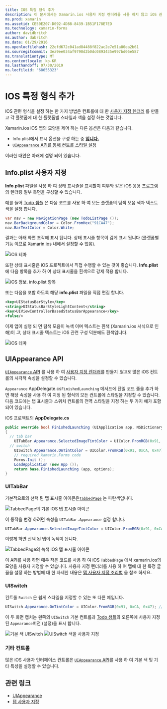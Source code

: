 ```yaml
---
title: IOS 특정 형식 추가
description: 이 문서에서는 Xamarin.ios 사용자 지정 렌더러를 사용 하지 않고 iOS 관련 모양을 설정 하는 방법을 설명 합니다.
ms.prod: xamarin
ms.assetid: CE50E207-D092-4D88-8439-1B51F178E7ED
ms.technology: xamarin-forms
author: davidbritch
ms.author: dabritch
ms.date: 01/29/2016
ms.openlocfilehash: 22efd672c041ad84488f822ac2e7e51a80ea2b61
ms.sourcegitcommit: 3ea9ee034af9790d2b0dc0893435e997bd06e587
ms.translationtype: MT
ms.contentlocale: ko-KR
ms.lasthandoff: 07/30/2019
ms.locfileid: "68655323"
---
```

# <a name="adding-ios-specific-formatting"></a>IOS 특정 형식 추가

IOS 관련 형식을 설정 하는 한 가지 방법은 컨트롤에 대 한 [사용자 지정 렌더러](~/xamarin-forms/app-fundamentals/custom-renderer/index.md) 를 만들고 각 플랫폼에 대 한 플랫폼별 스타일과 색을 설정 하는 것입니다.

Xamarin.ios iOS 앱의 모양을 제어 하는 다른 옵션은 다음과 같습니다.

* Info.plist에서 표시 옵션을 구성 하는 중 [ **입니다.** ](#info-plist)
* [ `UIAppearance` API를 통해 컨트롤 스타일 설정](#uiappearance)

이러한 대안은 아래에 설명 되어 있습니다.

<a name="info-plist"/>

## <a name="customizing-infoplist"></a>Info.plist 사용자 지정

**Info.plist** 파일을 사용 하 여 상태 표시줄을 표시할지 여부와 같은 iOS 응용 프로그램의 렌더링 일부 측면을 구성할 수 있습니다.

예를 들어 [Todo 샘플](https://docs.microsoft.com/samples/xamarin/xamarin-forms-samples/todo) 은 다음 코드를 사용 하 여 모든 플랫폼의 탐색 모음 색과 텍스트 색을 설정 합니다.

```csharp
var nav = new NavigationPage (new TodoListPage ());
nav.BarBackgroundColor = Color.FromHex("91CA47");
nav.BarTextColor = Color.White;
```

결과는 아래 화면 조각에 표시 됩니다. 상태 표시줄 항목이 검게 표시 됩니다 (플랫폼별 기능 이므로 Xamarin.ios 내에서 설정할 수 없음).

![](theme-images/status-default-sml.png "iOS 테마")

또한 상태 표시줄은 iOS 프로젝트에서 직접 수행할 수 있는 것이 좋습니다. **Info.plist** 에 다음 항목을 추가 하 여 상태 표시줄을 흰색으로 강제 적용 합니다.

![](theme-images/info-plist.png "iOS 정보. info.plist 항목")

또는 다음을 포함 하도록 해당 **info.plist** 파일을 직접 편집 합니다.

```xml
<key>UIStatusBarStyle</key>
<string>UIStatusBarStyleLightContent</string>
<key>UIViewControllerBasedStatusBarAppearance</key>
<false/>
```

이제 앱이 실행 되 면 탐색 모음이 녹색 이며 텍스트는 흰색 (Xamarin.ios 서식으로 인해)이 *고,* 상태 표시줄 텍스트는 iOS 관련 구성 덕분에도 흰색입니다.

![](theme-images/status-white-sml.png "iOS 테마")

<a name="uiappearance"/>

## <a name="uiappearance-api"></a>UIAppearance API

[ `UIAppearance` API](~/ios/user-interface/ios-ui/introduction-to-the-appearance-api.md) 를 사용 하 여 [사용자 지정 렌더러](~/xamarin-forms/app-fundamentals/custom-renderer/index.md)를 만들지 *않고도* 많은 iOS 컨트롤의 시각적 속성을 설정할 수 있습니다.

`Appearance` AppDelegate.cs`FinishedLaunching` 메서드에 단일 코드 줄을 추가 하면 해당 속성을 사용 하 여 지정 된 형식의 모든 컨트롤에 스타일을 지정할 수 있습니다. 다음 코드에는 탭 표시줄과 스위치 컨트롤의 전역 스타일을 지정 하는 두 가지 예가 포함 되어 있습니다.

IOS 프로젝트의 **AppDelegate.cs**

```csharp
public override bool FinishedLaunching (UIApplication app, NSDictionary options)
{
  // tab bar
    UITabBar.Appearance.SelectedImageTintColor = UIColor.FromRGB(0x91, 0xCA, 0x47); // green
  // switch
    UISwitch.Appearance.OnTintColor = UIColor.FromRGB(0x91, 0xCA, 0x47); // green
    // required Xamarin.Forms code
    Forms.Init ();
    LoadApplication (new App ());
    return base.FinishedLaunching (app, options);
}
```

### <a name="uitabbar"></a>UITabBar

기본적으로의 선택 된 탭 표시줄 아이콘은[`TabbedPage`](~/xamarin-forms/app-fundamentals/navigation/tabbed-page.md)
는 파란색입니다.

![](theme-images/tabbar-default.png "TabbedPage의 기본 iOS 탭 표시줄 아이콘")

이 동작을 변경 하려면 속성을 `UITabBar.Appearance` 설정 합니다.

```csharp
UITabBar.Appearance.SelectedImageTintColor = UIColor.FromRGB(0x91, 0xCA, 0x47); // green
```

이렇게 하면 선택 된 탭이 녹색이 됩니다.

![](theme-images/tabbar-custom.png "TabbedPage의 녹색 iOS 탭 표시줄 아이콘")

이 API를 사용 하면 매우 작은 코드를 사용 하 여 iOS `TabbedPage` 에서 xamarin.ios의 모양을 사용자 지정할 수 있습니다. 사용자 지정 렌더러를 사용 하 여 탭에 대 한 특정 글꼴을 설정 하는 방법에 대 한 자세한 내용은 [탭 사용자 지정 조리법](https://github.com/xamarin/recipes/tree/master/Recipes/xamarin-forms/iOS/customize-tabs) 을 참조 하세요.

### <a name="uiswitch"></a>UISwitch

컨트롤 `Switch` 은 쉽게 스타일을 지정할 수 있는 또 다른 예입니다.

```csharp
UISwitch.Appearance.OnTintColor = UIColor.FromRGB(0x91, 0xCA, 0x47); // green
```

이 두 화면 캡처는 왼쪽의 `UISwitch` 기본 컨트롤과 [Todo 샘플](https://docs.microsoft.com/samples/xamarin/xamarin-forms-samples/todo)의 오른쪽에 사용자 지정 된 `Appearance`버전 (설정)을 표시 합니다.

![](theme-images/switch-default.png "기본 색 UISwitch") ![](theme-images/switch-custom.png "UISwitch 색을 사용자 지정")

### <a name="other-controls"></a>기타 컨트롤

많은 iOS 사용자 인터페이스 컨트롤은 [ `UIAppearance` API](~/ios/user-interface/ios-ui/introduction-to-the-appearance-api.md)를 사용 하 여 기본 색 및 기타 특성을 설정할 수 있습니다.



## <a name="related-links"></a>관련 링크

- [UIAppearance](~/ios/user-interface/ios-ui/introduction-to-the-appearance-api.md)
- [탭 사용자 지정](https://github.com/xamarin/recipes/tree/master/Recipes/xamarin-forms/iOS/customize-tabs)
